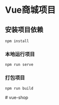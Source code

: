 # Vue商城项目

## 安装项目依赖
```
npm install
```

### 本地运行项目
```
npm run serve
```

### 打包项目
```
npm run build
```
#   v u e - s h o p  
 